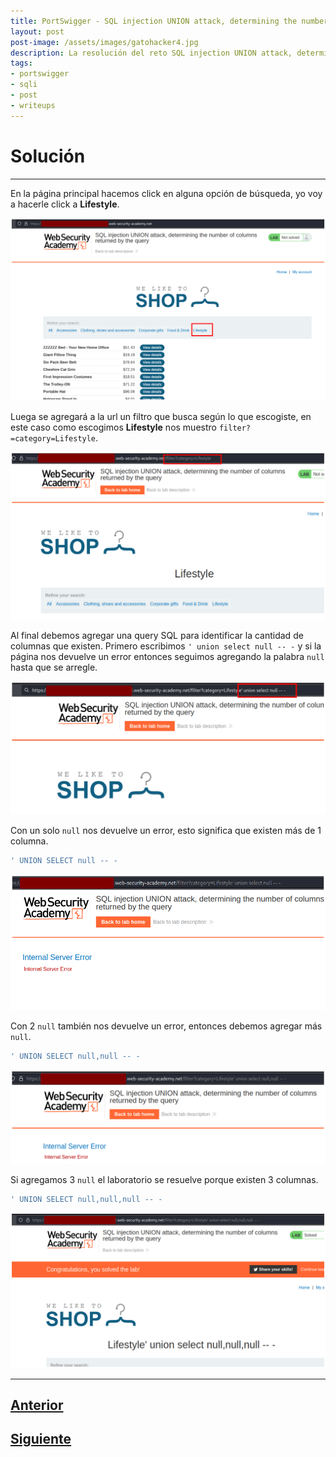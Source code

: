 ```yaml
---
title: PortSwigger - SQL injection UNION attack, determining the number of columns returned by the query.
layout: post
post-image: /assets/images/gatohacker4.jpg 
description: La resolución del reto SQL injection UNION attack, determining the number of columns returned by the query. 
tags:
- portswigger
- sqli
- post
- writeups
---
```

# Solución
---

En la página principal hacemos click en alguna opción de búsqueda, yo voy a hacerle click a **Lifestyle**.

![](/images/images-portswigger-sqli/lab3-1.png)

Luega se agregará a la url un filtro que busca según lo que escogiste, en este caso como escogimos **Lifestyle** nos muestro `filter?=category=Lifestyle`.

![](/images/images-portswigger-sqli/lab3-2.png)

Al final debemos agregar una query SQL para identificar la cantidad de columnas que existen. Primero escribimos `' union select null -- -` y si la página nos devuelve un error entonces seguimos agregando la palabra `null` hasta que se arregle.

![](/images/images-portswigger-sqli/lab3-3.png)

Con un solo `null` nos devuelve un error, esto significa que existen más de 1 columna.

```sql
' UNION SELECT null -- -
```

![](/images/images-portswigger-sqli/lab3-4.png)

Con 2 `null` también nos devuelve un error, entonces debemos agregar más `null`.

```sql
' UNION SELECT null,null -- -
```

![](/images/images-portswigger-sqli/lab3-5.png)

Si agregamos 3 `null` el laboratorio se resuelve porque existen 3 columnas.

```sql
' UNION SELECT null,null,null -- -
```

![](/images/images-portswigger-sqli/lab3-6.png)

---

## [Anterior](/sql-injection-vulnerability-allowing-login-bypass)
## [Siguiente](/sql-injection-union-attack-finding-a-column-containing-text)